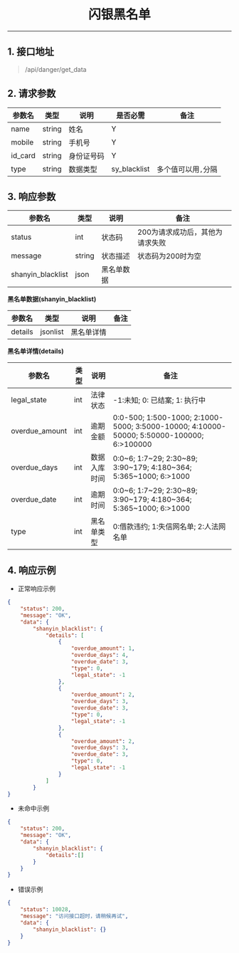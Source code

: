 # <center><span id="闪银黑名单">闪银黑名单</span></center>
---

## 1. 接口地址
 > /api/danger/get_data

## 2. 请求参数
| 参数名 | 类型 | 说明 | 是否必需 | 备注 |
| --| -- | -- | -- | -- |
| name | string | 姓名 | Y |  |
| mobile | string | 手机号 | Y |  |
| id_card | string | 身份证号码 | Y |  |
| type | string | 数据类型 | sy_blacklist | 多个值可以用`,`分隔 |

## 3. 响应参数
| 参数名 | 类型 | 说明 | 备注 |
| -- | -- | -- | -- |
| status | int | 状态码 | 200为请求成功后，其他为请求失败 |
| message | string | 状态描述 | 状态码为200时为空 |
| shanyin_blacklist | json | 黑名单数据 |  ||

**黑名单数据(shanyin_blacklist)**

| 参数名 | 类型 | 说明 | 备注 |
| -- | -- | -- | -- |
| details | jsonlist | 黑名单详情 |  ||

**黑名单详情(details)**

| 参数名 | 类型 | 说明 | 备注 |
| -- | -- | -- | -- |
| legal_state | int | 法律状态 | -1:未知; 0: 已结案; 1: 执行中 |
| overdue_amount | int | 逾期金额 | 0:0-500; 1:500-1000; 2:1000-5000; 3:5000-10000; 4:10000-50000; 5:50000-100000; 6:>100000 |
| overdue_days | int | 数据入库时间 | 0:0~6; 1:7~29; 2:30~89; 3:90~179; 4:180~364; 5:365~1000; 6:>1000 |
| overdue_date | int | 逾期时间 | 0:0~6; 1:7~29; 2:30~89; 3:90~179; 4:180~364; 5:365~1000; 6:>1000 |
| type | int | 黑名单类型 | 0:借款违约; 1:失信网名单; 2:人法网名单 |

## 4. 响应示例
* 正常响应示例 
```json
{
    "status": 200,
    "message": "OK",
    "data": {
        "shanyin_blacklist": {
            "details": [
                {
                    "overdue_amount": 1,
                    "overdue_days": 4,
                    "overdue_date": 3,
                    "type": 0,
                    "legal_state": -1
                },
                {
                    "overdue_amount": 2,
                    "overdue_days": 3,
                    "overdue_date": 3,
                    "type": 0,
                    "legal_state": -1
                },
                {
                    "overdue_amount": 2,
                    "overdue_days": 3,
                    "overdue_date": 3,
                    "type": 0,
                    "legal_state": -1
                }
            ]
        }
}
```

* 未命中示例
```json
{
    "status": 200,
    "message": "OK",
    "data": {
        "shanyin_blacklist": {
            "details":[]
        }
	}
}
```

* 错误示例
```json
{
    "status": 10028,
    "message": "访问接口超时，请稍候再试",
    "data": {
        "shanyin_blacklist": {}
	}
}
```

